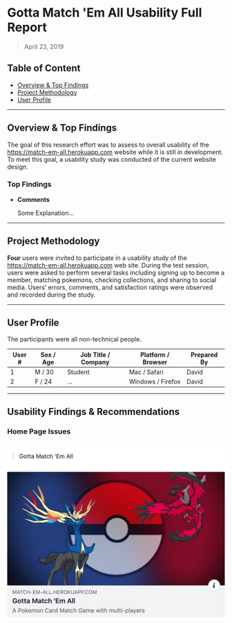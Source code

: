 # Gotta Match 'Em All Usability Full Report

> April 23, 2019

## Table of Content

* [Overview & Top Findings](#Overview--Top-Findings)
* [Project Methodology](#Project-Methodology)
* [User Profile](#User-Profile)

---

## Overview & Top Findings

The goal of this research effort was to assess to overall usability of the <https://match-em-all.herokuapp.com> website while it is still in development. To meet this goal, a usability study was conducted of the current website design.

### Top Findings

* **Comments**

   Some Explanation...

---

## Project Methodology

**Four** users were invited to participate in a usability study of the <https://match-em-all.herokuapp.com> web site. During the test session, users were asked to perform several tasks including signing up to become a member, matching pokemons, checking collections, and sharing to social media. Users’ errors, comments, and satisfaction ratings were observed and recorded during the study. 

---

## User Profile

The participants were all non-technical people. 

User # | Sex / Age | Job Title / Company |  Platform / Browser | Prepared By
--- | --- | --- | --- | ---
1 | M / 30 | Student | Mac / Safari | David
2 | F / 24 | ... | Windows / Firefox | David

---

## Usability Findings & Recommendations

### Home Page Issues


<p align="center">
  <img src="fb-sharing.png"/>
</p>



